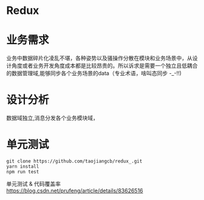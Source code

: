 # Redux 

# 业务需求
业务中数据碎片化凌乱不堪，各种姿势以及骚操作分散在模块和业务场景中，从设计角度或者业务开发角度成本都是比较昂贵的。所以诉求是需要一个独立且低耦合的数据管理域,能够同步各个业务场景的data（专业术语，啥叫态同步 -_-!!)

# 设计分析
 数据域独立,消息分发各个业务模块域，




# 单元测试
```
git clone https://github.com/taojiangcb/redux_.git
yarn install
npm run test
```



单元测试 & 代码覆盖率
https://blog.csdn.net/prufeng/article/details/83626516